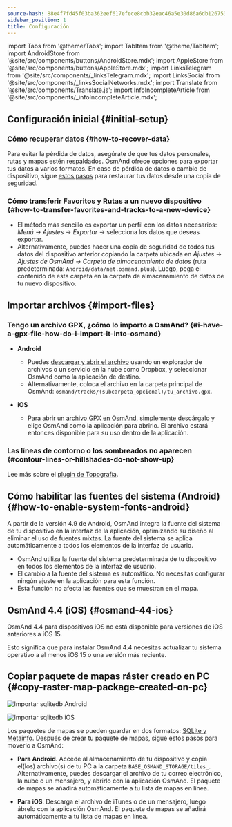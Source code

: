 ```yaml
---
source-hash: 88e4f7fd45f03ba362eef617efece8cbb32eac46a5e30d86a6db12675354fa56
sidebar_position: 1
title: Configuración
---
```

import Tabs from '@theme/Tabs';
import TabItem from '@theme/TabItem';
import AndroidStore from '@site/src/components/buttons/AndroidStore.mdx';
import AppleStore from '@site/src/components/buttons/AppleStore.mdx';
import LinksTelegram from '@site/src/components/_linksTelegram.mdx';
import LinksSocial from '@site/src/components/_linksSocialNetworks.mdx';
import Translate from '@site/src/components/Translate.js';
import InfoIncompleteArticle from '@site/src/components/_infoIncompleteArticle.mdx';

## Configuración inicial {#initial-setup}

### Cómo recuperar datos {#how-to-recover-data}

Para evitar la pérdida de datos, asegúrate de que tus datos personales, rutas y mapas estén respaldados. OsmAnd ofrece opciones para exportar tus datos a varios formatos. En caso de pérdida de datos o cambio de dispositivo, sigue [estos pasos](https://osmand.net/docs/user/personal/import-export/#preventing-data-loss) para restaurar tus datos desde una copia de seguridad.

### Cómo transferir Favoritos y Rutas a un nuevo dispositivo {#how-to-transfer-favorites-and-tracks-to-a-new-device}

- El método más sencillo es exportar un perfil con los datos necesarios: *Menú → Ajustes → Exportar →* selecciona los datos que deseas exportar.
- Alternativamente, puedes hacer una copia de seguridad de todos tus datos del dispositivo anterior copiando la carpeta ubicada en *Ajustes → Ajustes de OsmAnd → Carpeta de almacenamiento de datos* (ruta predeterminada: `Android/data/net.osmand.plus`). Luego, pega el contenido de esta carpeta en la carpeta de almacenamiento de datos de tu nuevo dispositivo.

## Importar archivos {#import-files}

### Tengo un archivo GPX, ¿cómo lo importo a OsmAnd? {#i-have-a-gpx-file-how-do-i-import-it-into-osmand}

- **Android**
    - Puedes [descargar y abrir el archivo](../navigation/setup/gpx-navigation.md) usando un explorador de archivos o un servicio en la nube como Dropbox, y seleccionar OsmAnd como la aplicación de destino.
    - Alternativamente, coloca el archivo en la carpeta principal de OsmAnd: `osmand/tracks/(subcarpeta_opcional)/tu_archivo.gpx`.

- **iOS**
    - Para abrir [un archivo GPX en OsmAnd](../navigation/setup/gpx-navigation.md), simplemente descárgalo y elige OsmAnd como la aplicación para abrirlo. El archivo estará entonces disponible para su uso dentro de la aplicación.

### Las líneas de contorno o los sombreados no aparecen {#contour-lines-or-hillshades-do-not-show-up}

Lee más sobre el [plugin de Topografía](../plugins/topography.md).

## Cómo habilitar las fuentes del sistema (Android) {#how-to-enable-system-fonts-android}

A partir de la versión 4.9 de Android, OsmAnd integra la fuente del sistema de tu dispositivo en la interfaz de la aplicación, optimizando su diseño al eliminar el uso de fuentes mixtas. La fuente del sistema se aplica automáticamente a todos los elementos de la interfaz de usuario.

- OsmAnd utiliza la fuente del sistema predeterminada de tu dispositivo en todos los elementos de la interfaz de usuario.
- El cambio a la fuente del sistema es automático. No necesitas configurar ningún ajuste en la aplicación para esta función.
- Esta función no afecta las fuentes que se muestran en el mapa.

## OsmAnd 4.4 (iOS) {#osmand-44-ios}

OsmAnd 4.4 para dispositivos iOS no está disponible para versiones de iOS anteriores a iOS 15.

Esto significa que para instalar OsmAnd 4.4 necesitas actualizar tu sistema operativo a al menos iOS 15 o una versión más reciente.

<!--
## Almacenamiento en una tarjeta SD (Android) {#storage-on-an-sd-card-android}

:::note
Cuando *activas una unidad USB para compartir archivos* con un ordenador o desconectas la tarjeta SD a través de la configuración del sistema, la unidad externa se desconecta del dispositivo y todas las aplicaciones que se ejecutan en la unidad externa se **terminan inmediatamente**. Puedes [leer más aquí](https://developer.android.com/guide/topics/data/install-location).
:::

### Para mover la carpeta principal de OsmAnd (mapas) a una tarjeta SD externa: {#to-move-the-osmand-home-maps-folder-to-an-external-sd-card}

-   Ve a *Ajustes (en la pantalla de inicio) → Ajustes de OsmAnd → Carpeta de almacenamiento de datos*
-   Cambia el valor a una ruta que apunte a la tarjeta SD externa, en muchos
    sistemas Android puede contener `/storage/extSdCard` o similar.
    Ten en cuenta que algunas versiones de Android limitan estrictamente tu elección
    de qué ruta será accesible para escritura para las aplicaciones.
-   Luego se te preguntará si el contenido de la carpeta de datos de OsmAnd debe moverse de
    la memoria interna a la tarjeta SD externa.
    También puedes realizar esto manualmente usando una aplicación de administrador de archivos incorporada en el dispositivo o
    conectando el dispositivo a un ordenador como almacenamiento externo y realizando el movimiento desde allí.


### ¿Cómo uso mi tarjeta SD con OsmAnd en Android 4.4+ y 5? {#how-do-i-use-my-sd-card-with-osmand-under-android-44-and-5}

Si actualizas tu Android a la versión 4.4.x, experimentarás un problema
conocido de Android con el permiso `WRITE_EXTERNAL_STORAGE`: Android ha
cambiado las reglas de modo que a partir de ahora ninguna aplicación puede escribir en la
tarjeta SD externa en ningún lugar fuera de su nueva carpeta estándar
`Android/data/[PACKAGE-NAME]`. Si OsmAnd se instaló antes de actualizar
tu dispositivo a Android 4.4.x, seguirá funcionando (solo lectura) con
la antigua carpeta osmand no estándar, pero no podrá actualizar ningún mapa
y otros archivos allí.

Soluciones:

-   Mueve la carpeta de datos de OsmAnd osmand al almacenamiento interno. \
     **Desventaja:** El almacenamiento interno puede ser bastante pequeño.
-   Mueve la carpeta de datos de OsmAnd osmand a su carpeta SD estándar, \
    para OsmAnd+ : `(extSdCard)/Android/data/net.osmand.plus/files` \
    para OsmAnd : `(extSdCard)/Android/data/net.osmand/files` \
     **Precaución:** ¡Cada vez que desinstales OsmAnd ahora, todos tus datos serán
    borrados también! (A menos que desmontes tu tarjeta SD, o renombres la
    carpeta net.osmand(.plus) antes de la desinstalación).

Si deseas realizar manualmente las copias/movimientos necesarios, utiliza un
PC para realizar esta acción en la tarjeta SD, o en el propio dispositivo utiliza
la herramienta de administrador de archivos **que venía preinstalada con tu Android**
(solo estos métodos tendrán el permiso de escritura necesario). Todas las operaciones de copia
también se pueden invocar en el propio OsmAnd a través de `Menú/Ajustes/General/Carpeta de
almacenamiento de datos`, pero las operaciones de copia pueden tardar mucho tiempo o resultar en
errores (por ejemplo, si la tarjeta SD está demasiado llena).
-->

## Copiar paquete de mapas ráster creado en PC {#copy-raster-map-package-created-on-pc}

<Tabs groupId="operating-systems" queryString="current-os">

<TabItem value="android" label="Android">

![Importar sqlitedb Android](@site/static/img/plugins/online-maps/import-sqlitedb-android.png)

</TabItem>

<TabItem value="ios" label="iOS">

![Importar sqlitedb iOS](@site/static/img/plugins/online-maps/import-sqlitedb-ios.png)

</TabItem>

</Tabs>

Los paquetes de mapas se pueden guardar en dos formatos: [SQLite y Metainfo](https://osmand.net/docs/user/map/raster-maps). Después de crear tu paquete de mapas, sigue estos pasos para moverlo a OsmAnd:

- **Para Android**. Accede al almacenamiento de tu dispositivo y copia el(los) archivo(s) de tu PC a la carpeta `BASE_OSMAND_STORAGE/tiles_`. Alternativamente, puedes descargar el archivo de tu correo electrónico, la nube o un mensajero, y abrirlo con la aplicación OsmAnd. El paquete de mapas se añadirá automáticamente a tu lista de mapas en línea.

- **Para iOS**. Descarga el archivo de iTunes o de un mensajero, luego ábrelo con la aplicación OsmAnd. El paquete de mapas se añadirá automáticamente a tu lista de mapas en línea.